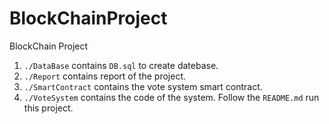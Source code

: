 # BlockChainProject

BlockChain Project

1. `./DataBase` contains `DB.sql` to create datebase.
2. `./Report` contains report of the project.
3. `./SmartContract` contains the vote system smart contract.
4. `./VoteSystem` contains the code of the system. Follow the `README.md` run this project.
